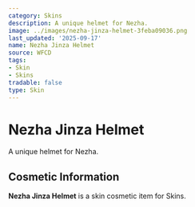 ```yaml
---
category: Skins
description: A unique helmet for Nezha.
image: ../images/nezha-jinza-helmet-3feba09036.png
last_updated: '2025-09-17'
name: Nezha Jinza Helmet
source: WFCD
tags:
- Skin
- Skins
tradable: false
type: Skin
---
```


# Nezha Jinza Helmet

A unique helmet for Nezha.

## Cosmetic Information

**Nezha Jinza Helmet** is a skin cosmetic item for Skins.

